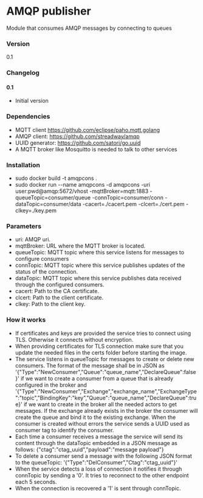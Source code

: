 # AMQP publisher

Module that consumes AMQP messages by connecting to queues

### Version

0.1

### Changelog

#### 0.1

- Initial version

### Dependencies

- MQTT client https://github.com/eclipse/paho.mqtt.golang
- AMQP client: https://github.com/streadway/amqp
- UUID generator: https://github.com/satori/go.uuid
- A MQTT broker like Mosquitto is needed to talk to other services

### Installation

- sudo docker build -t amqpcons .
- sudo docker run --name amqpcons -d amqpcons -uri user:pwd@amqp:5672/vhost -mqttBroker=mqtt:1883 -queueTopic=consumer/queue -connTopic=consumer/conn -dataTopic=consumer/data -cacert=./cacert.pem -clcert=./cert.pem -clkey=./key.pem

### Parameters

- uri: AMQP uri.
- mqttBroker: URL where the MQTT broker is located.
- queueTopic: MQTT topic where this service listens for messages to configure consumers
- connTopic: MQTT topic where this service publishes updates of the status of the connection.
- dataTopic: MQTT topic where this service publishes data received through the configured consumers.
- cacert: Path to the CA certificate.
- clcert: Path to the client certificate.
- clkey: Path to the client key.

### How it works

- If certificates and keys are provided the service tries to connect using TLS. Otherwise it connects without encryption.
- When providing certificates for TLS connection make sure that you update the needed files in the certs folder before starting the image.
- The service listens in queueTopic for messages to create or delete new consumers. The format of the message shall be in JSON as '{"Type":"NewConsumer","Queue":"queue_name","DeclareQueue":false}' if we want to create a consumer from a queue that is already configured in the broker and '{"Type":"NewConsumer","Exchange","exchange_name","ExchangeType":"topic","BindingKey":"key","Queue":"queue_name","DeclareQueue":true}' if we want to create in the broker all the needed actors to get messages. If the exchange already exists in the broker the consumer will create the queue and bind it to the existing exchange. When the consumer is created without errors the service sends a UUID used as consumer tag to identify the consumer.
- Each time a consumer receives a message the service will send its content through the dataTopic embedded in a JSON message as follows: {"ctag":"ctag_uuid","payload":"message payload"}
- To delete a consumer send a message with the following JSON format to the queueTopic: '{"Type":"DelConsumer","Ctag":"ctag_uuid"}'
- When the service detects a loss of connection it notifies it through connTopic by sending a '0'. It tries to reconnect to the other endpoint each 5 seconds.
- When the connection is recovered a '1' is sent through connTopic.
